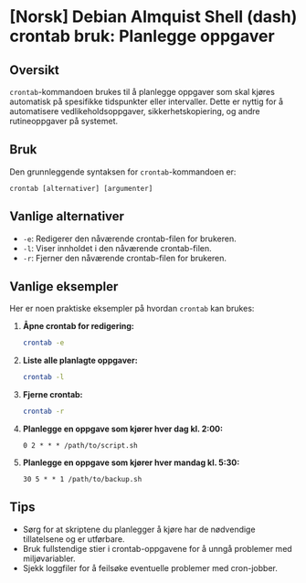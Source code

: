 # [Norsk] Debian Almquist Shell (dash) crontab bruk: Planlegge oppgaver

## Oversikt
`crontab`-kommandoen brukes til å planlegge oppgaver som skal kjøres automatisk på spesifikke tidspunkter eller intervaller. Dette er nyttig for å automatisere vedlikeholdsoppgaver, sikkerhetskopiering, og andre rutineoppgaver på systemet.

## Bruk
Den grunnleggende syntaksen for `crontab`-kommandoen er:

```
crontab [alternativer] [argumenter]
```

## Vanlige alternativer
- `-e`: Redigerer den nåværende crontab-filen for brukeren.
- `-l`: Viser innholdet i den nåværende crontab-filen.
- `-r`: Fjerner den nåværende crontab-filen for brukeren.

## Vanlige eksempler
Her er noen praktiske eksempler på hvordan `crontab` kan brukes:

1. **Åpne crontab for redigering:**
   ```bash
   crontab -e
   ```

2. **Liste alle planlagte oppgaver:**
   ```bash
   crontab -l
   ```

3. **Fjerne crontab:**
   ```bash
   crontab -r
   ```

4. **Planlegge en oppgave som kjører hver dag kl. 2:00:**
   ```
   0 2 * * * /path/to/script.sh
   ```

5. **Planlegge en oppgave som kjører hver mandag kl. 5:30:**
   ```
   30 5 * * 1 /path/to/backup.sh
   ```

## Tips
- Sørg for at skriptene du planlegger å kjøre har de nødvendige tillatelsene og er utførbare.
- Bruk fullstendige stier i crontab-oppgavene for å unngå problemer med miljøvariabler.
- Sjekk loggfiler for å feilsøke eventuelle problemer med cron-jobber.